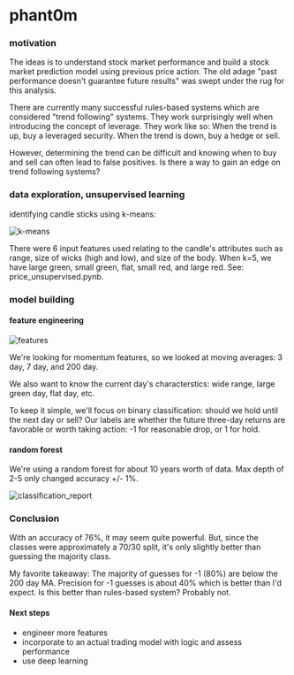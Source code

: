 # phant0m

### motivation

The ideas is to understand stock market performance and build a stock market prediction model using previous price action. The old adage "past performance doesn't guarantee future results" was swept under the rug for this analysis.

There are currently many successful rules-based systems which are considered "trend following" systems. They work surprisingly well when introducing the concept of leverage. They work like so: When the trend is up, buy a leveraged security. When the trend is down, buy a hedge or sell.

However, determining the trend can be difficult and knowing when to buy and sell can often lead to false positives. Is there a way to gain an edge on trend following systems?

### data exploration, unsupervised learning

identifying candle sticks using k-means:

![k-means](https://i.imgur.com/2pqfEMX.png)

There were 6 input features used relating to the candle's attributes such as range, size of wicks (high and low), and size of the body. When k=5, we have large green, small green, flat, small red, and large red. See: price_unsupervised.pynb.

### model building
#### feature engineering

![features](https://i.imgur.com/e9twF7S.png)

We're looking for momentum features, so we looked at moving averages: 3 day, 7 day, and 200 day. 

We also want to know the current day's characterstics: wide range, large green day, flat day, etc.

To keep it simple, we'll focus on binary classification: should we hold until the next day or sell? Our labels are whether the future three-day returns are favorable or worth taking action: -1 for reasonable drop, or 1 for hold.

#### random forest

We're using a random forest for about 10 years worth of data. Max depth of 2-5 only changed accuracy +/- 1%.

![classification_report](https://i.imgur.com/xKxe7xj.png)

### Conclusion

With an accuracy of 76%, it may seem quite powerful. But, since the classes were approximately a 70/30 split, it's only slightly better than guessing the majority class. 

My favorite takeaway: The majority of guesses for -1 (80%) are below the 200 day MA. Precision for -1 guesses is about 40% which is better than I'd expect. Is this better than rules-based system? Probably not.

#### Next steps

- engineer more features
- incorporate to an actual trading model with logic and assess performance
- use deep learning
